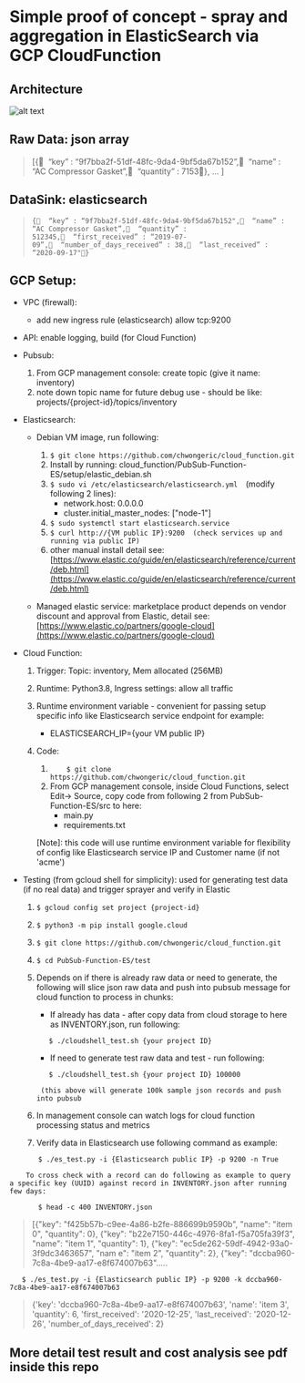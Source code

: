 # Simple proof of concept - spray and aggregation in ElasticSearch via GCP CloudFunction



## Architecture
![alt text](https://github.com/chwongeric/cloud_function/images/blob/master/es_cloud_func.png?raw=true)

## Raw Data: json array
> [{  “key” : “9f7bba2f-51df-48fc-9da4-9bf5da67b152”,  “name” : “AC Compressor Gasket”,  “quantity” : 7153},
> ...
> ]


## DataSink: elasticsearch
> `{  “key” : “9f7bba2f-51df-48fc-9da4-9bf5da67b152",  “name” : “AC Compressor Gasket”,  “quantity” : 512345,  “first_received” : “2019-07-09”,  “number_of_days_received” : 38,  “last_received” : “2020-09-17"}`

## GCP Setup:
* VPC (firewall):  
	* add new ingress rule (elasticsearch) allow tcp:9200
* API:  enable logging, build (for Cloud Function)
* Pubsub:  
	1. 	From GCP management console:  create topic (give it name: inventory) 
	2. note down topic name for future debug use - should be like:  projects/{project-id}/topics/inventory
* Elasticsearch:   
	* Debian VM image, run following:
		1. `$ git clone https://github.com/chwongeric/cloud_function.git`
		2. Install by running: cloud_function/PubSub-Function-ES/setup/elastic_debian.sh
		3. `$ sudo vi /etc/elasticsearch/elasticsearch.yml  `(modify following 2 lines):
			* network.host: 0.0.0.0
			* cluster.initial_master_nodes: ["node-1"]
		4. `$ sudo systemctl start elasticsearch.service`
		5. `$ curl http://{VM public IP}:9200  (check services up and running via public IP)`
		6. other manual install detail see:  [https://www.elastic.co/guide/en/elasticsearch/reference/current/deb.html](https://www.elastic.co/guide/en/elasticsearch/reference/current/deb.html)

	* 	Managed elastic service:  marketplace product depends on vendor discount and approval from Elastic, detail see:  [https://www.elastic.co/partners/google-cloud](https://www.elastic.co/partners/google-cloud)

* Cloud Function:  
	1. Trigger:  Topic: inventory, Mem allocated (256MB)
	2. Runtime: Python3.8, Ingress settings: allow all traffic
	3. Runtime environment variable - convenient for passing setup specific info like Elasticsearch service endpoint for example:
		* 	ELASTICSEARCH_IP={your VM public IP}
	4. Code: 
		1. `	$ git clone https://github.com/chwongeric/cloud_function.git`
		2. From GCP management console, inside Cloud Functions, select Edit-> Source, copy code from following 2 from PubSub-Function-ES/src to here:
			* 	main.py
			*  requirements.txt
	
		[Note]: this code will use runtime environment variable for flexibility of config like Elasticsearch service IP and Customer name (if not 'acme')
	
* Testing (from gcloud shell for simplicity):  used for generating test data (if no real data) and trigger sprayer and verify in Elastic
	1. 	`$ gcloud config set project {project-id}`
	2. 	`$ python3 -m pip install google.cloud`
	3. 	`$ git clone https://github.com/chwongeric/cloud_function.git`
	4. 	`$ cd PubSub-Function-ES/test`
	5. Depends on if there is already raw data or need to generate, the following will slice json raw data and push into pubsub message for cloud function to process in chunks:
		* 	If already has data - after copy data from cloud storage to here as INVENTORY.json, run following:
		
		`	$ ./cloudshell_test.sh {your project ID}`
			
		* 	If need to generate test raw data and test - run following:
		
		`	$ ./cloudshell_test.sh {your project ID} 100000`
			
			(this above will generate 100k sample json records and push into pubsub
			
	6. In management console can watch logs for cloud function processing status and metrics
	7. Verify data in Elasticsearch use following command as example:

`		$ ./es_test.py -i {Elasticsearch public IP} -p 9200 -n True`
		
		To cross check with a record can do following as example to query a specific key (UUID) against record in INVENTORY.json after running few days:
		
`		$ head -c 400 INVENTORY.json`
		
> [{"key": "f425b57b-c9ee-4a86-b2fe-886699b9590b", "name": "item 0", "quantity": 0}, {"key": "b22e7150-446c-4976-8fa1-f5a705fa39f3", "name": "item 1", "quantity": 1}, {"key": "ec5de262-59df-4942-93a0-3f9dc3463657", "nam
> e": "item 2", "quantity": 2}, {"key": "dccba960-7c8a-4be9-aa17-e8f674007b63".....

       $ ./es_test.py -i {Elasticsearch public IP} -p 9200 -k dccba960-7c8a-4be9-aa17-e8f674007b63
       
> {'key': 'dccba960-7c8a-4be9-aa17-e8f674007b63', 'name': 'item 3', 'quantity': 6, 'first_received': '2020-12-25', 'last_received': '2020-12-26', 'number_of_days_received': 2}


## More detail test result and cost analysis see pdf inside this repo
			

		


	
